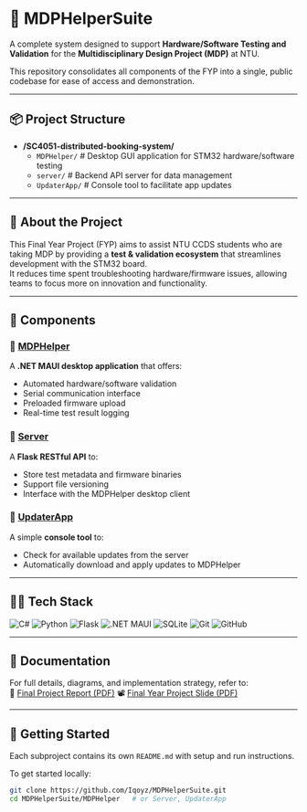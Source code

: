 # 🧰 MDPHelperSuite

A complete system designed to support **Hardware/Software Testing and Validation** for the **Multidisciplinary Design Project (MDP)** at NTU.

This repository consolidates all components of the FYP into a single, public codebase for ease of access and demonstration.

---

## 📦 Project Structure

- **/SC4051-distributed-booking-system/**
  - `MDPHelper/` # Desktop GUI application for STM32 hardware/software testing
  - `server/` # Backend API server for data management
  - `UpdaterApp/` # Console tool to facilitate app updates

---

## 🧠 About the Project

This Final Year Project (FYP) aims to assist NTU CCDS students who are taking MDP by providing a **test & validation ecosystem** that streamlines development with the STM32 board.  
It reduces time spent troubleshooting hardware/firmware issues, allowing teams to focus more on innovation and functionality.

---

## 📁 Components

### 🔹 [MDPHelper](./MDPHelper/)
A **.NET MAUI desktop application** that offers:
- Automated hardware/software validation
- Serial communication interface
- Preloaded firmware upload
- Real-time test result logging

### 🔹 [Server](./Server/)
A **Flask RESTful API** to:
- Store test metadata and firmware binaries
- Support file versioning
- Interface with the MDPHelper desktop client

### 🔹 [UpdaterApp](./UpdaterApp/)
A simple **console tool** to:
- Check for available updates from the server
- Automatically download and apply updates to MDPHelper

---

## 🧑‍💻 Tech Stack

![C#](https://img.shields.io/badge/-CSharp-05122A?style=flat&logo=c-sharp&logoColor=239120)
![Python](https://img.shields.io/badge/-Python-05122A?style=flat&logo=python)
![Flask](https://img.shields.io/badge/-Flask-05122A?style=flat&logo=flask)
![.NET MAUI](https://img.shields.io/badge/-.NET%20MAUI-05122A?style=flat&logo=dotnet&logoColor=512BD4)
![SQLite](https://img.shields.io/badge/-SQLite-05122A?style=flat&logo=sqlite&logoColor=003B57)
![Git](https://img.shields.io/badge/-Git-05122A?style=flat&logo=git)
![GitHub](https://img.shields.io/badge/-GitHub-05122A?style=flat&logo=github)

---

## 📄 Documentation

For full details, diagrams, and implementation strategy, refer to:  
📘 [Final Project Report (PDF)](./docs/MDPHelperSuite_Report.pdf) 
📽️ [Final Year Project Slide (PDF)](./docs/fyp_amended_report_chan_yon_nan_final.pdf) 

---

## 🚀 Getting Started

Each subproject contains its own `README.md` with setup and run instructions.

To get started locally:

```bash
git clone https://github.com/Iqoyz/MDPHelperSuite.git
cd MDPHelperSuite/MDPHelper   # or Server, UpdaterApp

